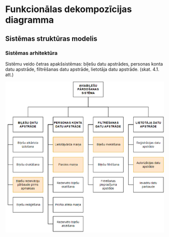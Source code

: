 # Funkcionālas dekompozīcijas diagramma
## Sistēmas struktūras modelis
### Sistēmas arhitektūra
Sistēmu veido četras apakšsistēmas: biļešu datu apstrādes, personas konta datu apstrāde, filtrēšanas datu apstrāde, lietotāja datu apstrāde. (skat. 4.1. att.)

![DP41 Deniss Kozlovs Funkcionālas dekompozīcijas diagramma](https://github.com/rvt-prog-kval-24/DP41-DenissKozlovs-AviabiesuMeklesanasUnRezervesanasVietne/blob/main/documentation/funkc_dekomp_diagram.png "DP41 Deniss Kozlovs Funkcionālas dekompozīcijas diagramma")
